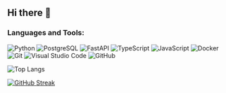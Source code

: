 ## Hi there 👋

<!--
**Jana-TT/Jana-TT** is a ✨ _special_ ✨ repository because its `README.md` (this file) appears on your GitHub profile.

Here are some ideas to get you started:

- 🔭 I’m currently working on ...
- 🌱 I’m currently learning ...
- 👯 I’m looking to collaborate on ...
- 🤔 I’m looking for help with ...
- 💬 Ask me about ...
- 📫 How to reach me: janattsite@gmail.com OR 
- 😄 Pronouns: ...
- ⚡ Fun fact: ...
-->

### Languages and Tools:
<p align="left">
  <img src="https://skillicons.dev/icons?i=python&theme=dark" alt="Python" title="Python" />
  <img src="https://skillicons.dev/icons?i=postgres&theme=dark" alt="PostgreSQL" title="PostgreSQL" />
  <img src="https://skillicons.dev/icons?i=fastapi&theme=dark" alt="FastAPI" title="FastAPI" /

  <img src="https://skillicons.dev/icons?i=react&theme=dark" alt="React" title="React" />
  <img src="https://skillicons.dev/icons?i=typescript&theme=dark" alt="TypeScript" title="TypeScript" />
  <img src="https://skillicons.dev/icons?i=javascript&theme=dark" alt="JavaScript" title="JavaScipt" />

  <img src="https://skillicons.dev/icons?i=docker&theme=dark" alt="Docker" title="Docker" />
  <img src="https://skillicons.dev/icons?i=git&theme=dark" alt="Git" title="Git" />
  <img src="https://skillicons.dev/icons?i=vscode&theme=dark" alt="Visual Studio Code" title="Visual Studio Code" />
  <img src="https://skillicons.dev/icons?i=github&theme=dark" alt="GitHub" title="GitHub" />
</p>


![Top Langs](https://github-readme-stats.vercel.app/api/top-langs/?username=Jana-TT&layout=compact&theme=tokyonight)

[![GitHub Streak](https://github-readme-streak-stats.herokuapp.com/?user=Jana-TT&theme=tokyonight)](https://git.io/streak-stats)
